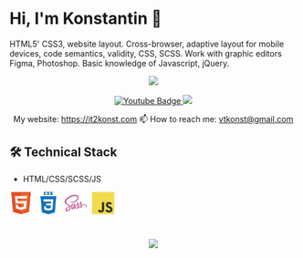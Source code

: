 # Hi, I'm Konstantin 👋
HTML5' CSS3, website layout. Cross-browser, adaptive layout for mobile devices, code semantics, validity, CSS, SCSS. Work with graphic editors Figma, Photoshop. Basic knowledge of Javascript, jQuery.

<p align='center'><a href="https://github-readme-stats.vercel.app/api?username=it2konst&show_icons=true&count_private=true"><img height=150 src="https://github-readme-stats.vercel.app/api?username=it2konst&show_icons=true&count_private=true"/></a>
</p>

<p align='center'>
   <!--    
   <a href="https://www.linkedin.com/in/it2konst/">
       <img src="https://img.shields.io/badge/linkedin-%230077B5.svg?&style=for-the-badge&logo=linkedin&logoColor=white"/>
   </a> 
   -->
   <a href="https://www.youtube.com/@RVSKonst">
      <img src="https://img.shields.io/badge/YouTube-red?style=for-the-badge&logo=youtube&logoColor=white" alt="Youtube Badge"/>
   </a>
   <a href="https://t.me/RvsKonst">
       <img src="https://img.shields.io/badge/Telegram-2CA5E0?style=for-the-badge&logo=telegram&logoColor=white"/>
   </a>
</p>

<p align='center'>
   My website: <a href='https://it2konst.com'>https://it2konst.com</a>
   📫 How to reach me: <a href='mailto:vtkonst@gmail.com'>vtkonst@gmail.com</a>
</p>

<!--    
   <p align='center'>
   📫 How to reach me: <a href='mailto:vtkonst@gmail.com'>vtkonst@gmail.com</a>
   </p>
 -->

## 🛠 Technical Stack
*   HTML/CSS/SCSS/JS
<div>
   <img src="https://github.com/devicons/devicon/blob/master/icons/html5/html5-original.svg" title="HTML5" alt="HTML" width="40" height="40"/>&nbsp;
   <img src="https://github.com/devicons/devicon/blob/master/icons/css3/css3-plain-wordmark.svg" title="CSS3" alt="CSS" width="40" height="40"/>&nbsp;
   <img src="https://github.com/devicons/devicon/blob/master/icons/sass/sass-original.svg" title="SASS" alt="SASS" width="40" height="40"/>&nbsp;
   <img src="https://github.com/devicons/devicon/blob/master/icons/javascript/javascript-original.svg" title="JavaScript" alt="JavaScript" width="40" height="40"/>&nbsp;
<!--   <img src="https://github.com/devicons/devicon/blob/master/icons/java/java-original-wordmark.svg" title="Java" alt="Java" width="40" height="40"/>&nbsp; -->
<!--   <img src="https://github.com/devicons/devicon/blob/master/icons/react/react-original-wordmark.svg" title="React" alt="React" width="40" height="40"/>&nbsp; -->
<!--   <img src="https://github.com/devicons/devicon/blob/master/icons/spring/spring-original-wordmark.svg" title="Spring" alt="Spring" width="40" height="40"/>&nbsp; -->
<!--   <img src="https://github.com/devicons/devicon/blob/master/icons/materialui/materialui-original.svg" title="Material UI" alt="Material UI" width="40" height="40"/>&nbsp; -->
<!--   <img src="https://github.com/devicons/devicon/blob/master/icons/flutter/flutter-original.svg" title="Flutter" alt="Flutter" width="40" height="40"/>&nbsp; -->
<!--   <img src="https://github.com/devicons/devicon/blob/master/icons/redux/redux-original.svg" title="Redux" alt="Redux " width="40" height="40"/>&nbsp; -->
<!--   <img src="https://github.com/devicons/devicon/blob/master/icons/firebase/firebase-plain-wordmark.svg" title="Firebase" alt="Firebase" width="40" height="40"/>&nbsp; -->
<!--   <img src="https://github.com/devicons/devicon/blob/master/icons/gatsby/gatsby-original.svg" title="Gatsby"  alt="Gatsby" width="40" height="40"/>&nbsp; -->
<!--   <img src="https://github.com/devicons/devicon/blob/master/icons/mysql/mysql-original-wordmark.svg" title="MySQL"  alt="MySQL" width="40" height="40"/>&nbsp; -->
<!--   <img src="https://github.com/devicons/devicon/blob/master/icons/nodejs/nodejs-original-wordmark.svg" title="NodeJS" alt="NodeJS" width="40" height="40"/>&nbsp; -->
<!--   <img src="https://github.com/devicons/devicon/blob/master/icons/amazonwebservices/amazonwebservices-plain-wordmark.svg" title="AWS" alt="AWS" width="40" height="40"/>&nbsp; -->
<!--   <img src="https://github.com/devicons/devicon/blob/master/icons/git/git-original-wordmark.svg" title="Git" **alt="Git" width="40" height="40"/> -->
</div>

<div align="center" style="margin: 40px 0">
   <a href="https://github.com/it2konst/github-profile-views-counter">
       <img width="175px" src="https://komarev.com/ghpvc/?username=it2konst&color=DE002D">
   </a>
</div>
<!---
it2konst/it2konst is a ✨ special ✨ repository because its `README.md` (this file) appears on your GitHub profile.
You can click the Preview link to take a look at your changes.
--->
